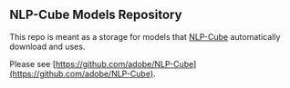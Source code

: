 ## NLP-Cube Models Repository

This repo is meant as a storage for models that [NLP-Cube](https://github.com/adobe/NLP-Cube) automatically download and uses.

Please see [https://github.com/adobe/NLP-Cube](https://github.com/adobe/NLP-Cube).